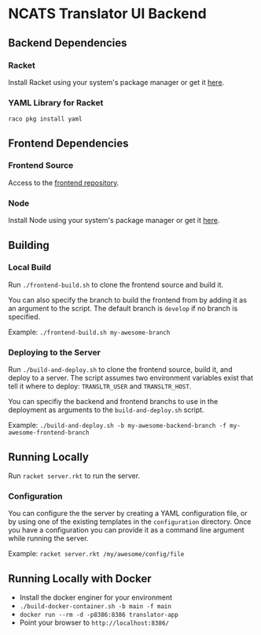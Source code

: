 # NCATS Translator UI Backend

## Backend Dependencies
### Racket
Install Racket using your system's package manager or get it [here](https://download.racket-lang.org/).

### YAML Library for Racket
`raco pkg install yaml`

## Frontend Dependencies
### Frontend Source
Access to the [frontend repository](https://github.com/dnsmith124/ui-prototype-one).

### Node
Install Node using your system's package manager or get it [here](https://nodejs.org/en/download/).

## Building
### Local Build
Run `./frontend-build.sh` to clone the frontend source and build it.

You can also specify the branch to build the frontend from by adding it as an argument to the script. The default branch is `develop` if no branch is specified.

Example: `./frontend-build.sh my-awesome-branch`

### Deploying to the Server
Run `./build-and-deploy.sh` to clone the frontend source, build it, and deploy to a server. The script assumes two environment variables exist that tell it where to deploy: `TRANSLTR_USER` and `TRANSLTR_HOST`.

You can specifiy the backend and frontend branchs to use in the deployment as arguments to the `build-and-deploy.sh` script.

Example: `./build-and-deploy.sh -b my-awesome-backend-branch -f my-awesome-frontend-branch`

## Running Locally
Run `racket server.rkt` to run the server.

### Configuration
You can configure the the server by creating a YAML configuration file, or by using one of the existing templates in the `configuration` directory. Once you have a configuration you can provide it as a command line argument while running the server.

Example: `racket server.rkt /my/awesome/config/file`

## Running Locally with Docker

- Install the docker enginer for your environment
- `./build-docker-container.sh -b main -f main`
- `docker run --rm -d -p8386:8386 translator-app`
- Point your browser to `http://localhost:8386/`
